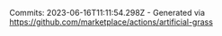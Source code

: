 Commits: 2023-06-16T11:11:54.298Z - Generated via https://github.com/marketplace/actions/artificial-grass
<br>

